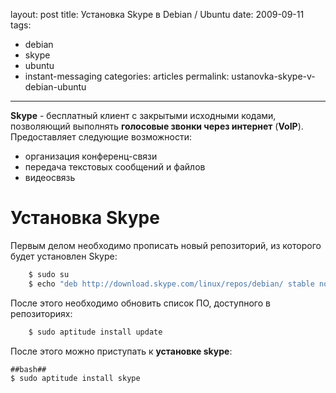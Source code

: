 layout: post
title: Установка Skype в Debian / Ubuntu
date: 2009-09-11
tags:
- debian
-  skype
-  ubuntu
-  instant-messaging
categories: articles
permalink: ustanovka-skype-v-debian-ubuntu
---
**Skype** - бесплатный клиент с закрытыми исходными кодами, позволяющий выполнять **голосовые звонки через интернет** (**VoIP**). Предоставляет следующие возможности:

  * организация конференц-связи
  * передача текстовых сообщений и файлов
  * видеосвязь
<!-- more -->
Установка Skype
============
Первым делом необходимо прописать новый репозиторий, из которого будет установлен Skype:

``` bash
    $ sudo su
    $ echo "deb http://download.skype.com/linux/repos/debian/ stable non-free" >> /etc/apt/sources.list
```
После этого необходимо обновить список ПО, доступного в репозиториях:

``` bash
    $ sudo aptitude install update
```
После этого можно приступать к **установке skype**:

    ##bash##
    $ sudo aptitude install skype